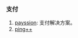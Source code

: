 ### 支付

1. [payssion](https://www.payssion.com/cn/index.html): 支付解决方案。
2. [ping++](https://www.pingplusplus.net/)
